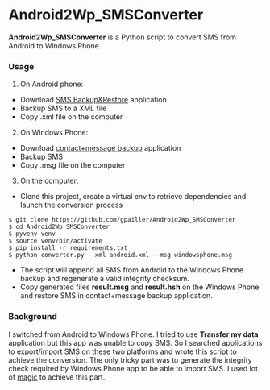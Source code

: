 # Android2Wp_SMSConverter

**Android2Wp_SMSConverter** is a Python script to convert SMS from Android to Windows Phone.


### Usage

1. On Android phone:
  * Download [SMS Backup&Restore](https://play.google.com/store/apps/details?id=com.riteshsahu.SMSBackupRestore&hl=en) application
  * Backup SMS to a XML file
  * Copy .xml file on the computer

2. On Windows Phone:
  * Download [contact+message backup](https://www.microsoft.com/en-us/store/apps/contacts-message-backup/9nblgggz57gm) application
  * Backup SMS
  * Copy .msg file on the computer

3. On the computer:
  * Clone this project, create a virtual env to retrieve dependencies and launch the conversion process
  ```
  $ git clone https://github.com/gpailler/Android2Wp_SMSConverter
  $ cd Android2Wp_SMSConverter
  $ pyvenv venv
  $ source venv/bin/activate
  $ pip install -r requirements.txt
  $ python converter.py --xml android.xml --msg windowsphone.msg
  ```
  * The script will append all SMS from Android to the Windows Phone backup and regenerate a valid integrity checksum.
  * Copy generated files **result.msg** and **result.hsh** on the Windows Phone and restore SMS in contact+message backup application.


### Background

I switched from Android to Windows Phone. I tried to use **Transfer my data** application but this app was unable to copy SMS.
So I searched applications to export/import SMS on these two platforms and wrote this script to achieve the conversion.
The only tricky part was to generate the integrity check required by Windows Phone app to be able to import SMS. I used lot of [magic](http://gph.is/Quih86) to achieve this part.
